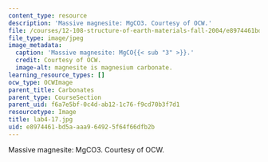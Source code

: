 ```yaml
---
content_type: resource
description: 'Massive magnesite: MgCO3. Courtesy of OCW.'
file: /courses/12-108-structure-of-earth-materials-fall-2004/e8974461bd5aaaa964925f64f66dfb2b_lab4-17.jpg
file_type: image/jpeg
image_metadata:
  caption: 'Massive magnesite: MgCO{{< sub "3" >}}.'
  credit: Courtesy of OCW.
  image-alt: magnesite is magnesium carbonate.
learning_resource_types: []
ocw_type: OCWImage
parent_title: Carbonates
parent_type: CourseSection
parent_uid: f6a7e5bf-0c4d-ab12-1c76-f9cd70b3f7d1
resourcetype: Image
title: lab4-17.jpg
uid: e8974461-bd5a-aaa9-6492-5f64f66dfb2b
---
```

Massive magnesite: MgCO3. Courtesy of OCW.

